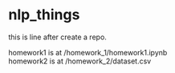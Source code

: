 # nlp_things
this is line after create a repo.

homework1 is at /homework_1/homework1.ipynb  
homework2 is at /homework_2/dataset.csv
